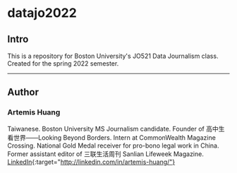 # datajo2022
## Intro
This is a repository for Boston University's JO521 Data Journalism class.
Created for the spring 2022 semester.
<!-- blank line -->
----
<!-- blank line -->
## Author
### Artemis Huang
Taiwanese.
Boston University MS Journalism candidate.
Founder of 高中生看世界——Looking Beyond Borders.
Intern at CommonWealth Magazine Crossing.
National Gold Medal receiver for pro-bono legal work in China.
Former assistant editor of 三联生活周刊 Sanlian Lifeweek Magazine.
[LinkedIn](link){:target="http://linkedin.com/in/artemis-huang/"}
